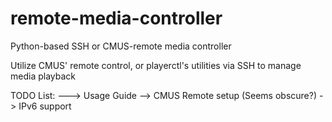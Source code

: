 # remote-media-controller
Python-based SSH or CMUS-remote media controller

Utilize CMUS' remote control, or playerctl's utilities via SSH to manage media playback

TODO List:
---> Usage Guide
--> CMUS Remote setup (Seems obscure?)
-> IPv6 support
